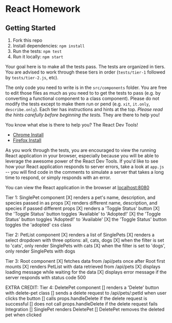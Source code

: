 # React Homework

## Getting Started

1. Fork this repo
2. Install dependencies: `npm install`
3. Run the tests: `npm test`
4. Run it locally: `npm start`

Your goal here is to make all the tests pass. The tests are organized in tiers.
You are advised to work through these tiers in order (`tests/tier-1` followed
by `tests/tier-2.js`, etc).

The only code you need to write is in the `src/components` folder. You are free to edit those files as much as you need to to get the tests to pass (e.g. by converting a functional component to a class component). Please do not modify the tests except to make them run or pend (e.g. `xit`, `it.only`, `describe.only`). Each tier has instructions and hints at the top. _Please read the hints carefully before beginning the tests._ They are there to help you!

You know what else is there to help you? The React Dev Tools!

- [Chrome Install](https://chrome.google.com/webstore/detail/react-developer-tools/fmkadmapgofadopljbjfkapdkoienihi)
- [Firefox Install](https://addons.mozilla.org/en-US/firefox/addon/react-devtools/)

As you work through the tests, you are encouraged to view the running React application in your browser, especially because you will be able to leverage the awesome power of the React Dev Tools. If you'd like to see how your React application responds to server errors, take a look at `app.js` -- you will find code in the comments to simulate a server that takes a long time to respond, or simply responds with an error.

You can view the React application in the browser at
[localhost:8080](http://localhost:8080)

Tier 1: SinglePet component
[X] renders a pet's name, description, and species passed in as props
[X] renders different name, description, and species if passed different props
[X] renders a 'Toggle Status' button
[X] the 'Toggle Status' button toggles 'Available' to 'Adopted!'
[X] the 'Toggle Status' button toggles 'Adopted!' to 'Available'
[X] the 'Toggle Status' button toggles the 'adopted' css class

Tier 2: PetList component
[X] renders a list of SinglePets
[X] renders a select dropdown with three options: all, cats, dogs
[X] when the filter is set to 'cats', only render SinglePets with cats
[X] when the filter is set to 'dogs', only render SinglePets with dogs

Tier 3: Root component
[X] fetches data from /api/pets once after Root first mounts
[X] renders PetList with data retrieved from /api/pets
[X] displays loading message while waiting for the data
[X] displays error message if the server responds with status code 500

EXTRA CREDIT: Tier 4: DeletePet component
[] renders a 'Delete' button with delete-pet class
[] sends a delete request to /api/pets/:petId when user clicks the button
[] calls props.handleDelete if the delete request is successful
[] does not call props.handleDelete if the delete request fails
Integration
[] SinglePet renders DeletePet
[] DeletePet removes the deleted pet when clicked

